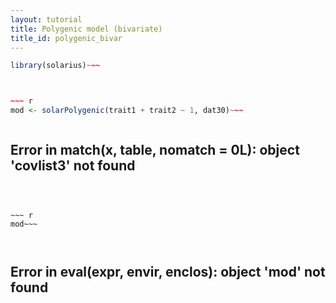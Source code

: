 ```yaml
---
layout: tutorial
title: Polygenic model (bivariate)
title_id: polygenic_bivar
---
```







~~~ r
library(solarius)~~~



~~~ r
mod <- solarPolygenic(trait1 + trait2 ~ 1, dat30)~~~



~~~
## Error in match(x, table, nomatch = 0L): object 'covlist3' not found
~~~



~~~ r
mod~~~



~~~
## Error in eval(expr, envir, enclos): object 'mod' not found
~~~



